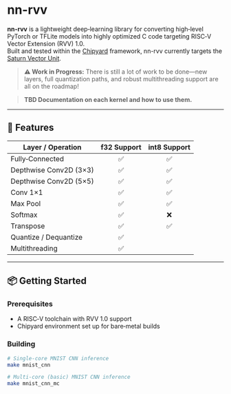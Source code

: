 # nn-rvv

**nn-rvv** is a lightweight deep‑learning library for converting high‑level PyTorch or TFLite models into highly optimized C code targeting RISC‑V Vector Extension (RVV) 1.0.  
Built and tested within the [Chipyard](https://github.com/ucb-bar/chipyard) framework, nn-rvv currently targets the [Saturn Vector Unit](https://github.com/ucb-bar/saturn-vectors).

> **⚠️ Work in Progress:** There is still a lot of work to be done—new layers, full quantization paths, and robust multithreading support are all on the roadmap!

> **TBD Documentation on each kernel and how to use them.**

---

## 🚀 Features

| Layer / Operation                    | f32 Support | int8 Support  |
|--------------------------------------|:-----------:|:-------------:|
| Fully‑Connected                      | ✅          | ✅            |
| Depthwise Conv2D (3×3)               | ✅          | ✅            |
| Depthwise Conv2D (5×5)               | ✅          | ✅            |
| Conv 1×1                             | ✅          | ✅            |
| Max Pool                             | ✅          | ✅            |
| Softmax                              | ✅          | ❌            |
| Transpose                            | ✅          | ✅            |
| Quantize / Dequantize                |             ✅              |
| Multithreading                       |             ✅              |

---

## 📦 Getting Started

### Prerequisites

- A RISC‑V toolchain with RVV 1.0 support  
- Chipyard environment set up for bare‑metal builds  

### Building

```bash
# Single‑core MNIST CNN inference
make mnist_cnn

# Multi‑core (basic) MNIST CNN inference
make mnist_cnn_mc

